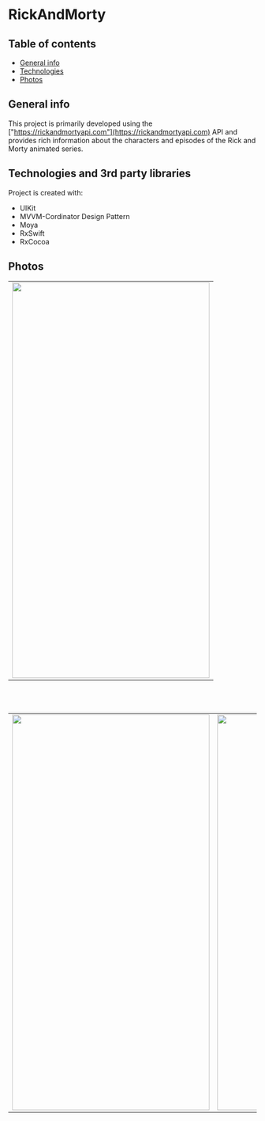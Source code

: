 # RickAndMorty


## Table of contents
* [General info](#general-info)
* [Technologies](#technologies)
* [Photos](#photos)

## General info

This project is primarily developed using the ["https://rickandmortyapi.com"](https://rickandmortyapi.com) API and provides rich information about the characters and episodes of the Rick and Morty animated series. 
	
## Technologies and 3rd party libraries
Project is created with:
* UIKit
* MVVM-Cordinator Design Pattern
* Moya
* RxSwift
* RxCocoa
	
## Photos
<table>
  <tr>
    <td><img src="https://user-images.githubusercontent.com/82471515/226112121-957f6f59-9d4e-4973-b641-95e966ab34f2.png" width=400 height=800></td>
      </tr>
 </table>
<br>
</br>
<table>
  <tr>
    <td><img src="https://user-images.githubusercontent.com/82471515/226112142-d3b90401-5ae1-46bf-a54c-7d3863f88e53.png" width=400 height=800></td>
    <td><img src="https://user-images.githubusercontent.com/82471515/226112003-011204a9-ac34-4962-9f1b-67a5be440e39.png" width=400 height=800></td>
      </tr>
 </table>




 
